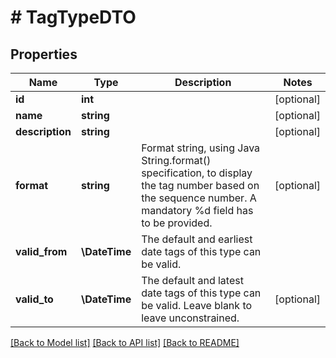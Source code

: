 # # TagTypeDTO

## Properties

Name | Type | Description | Notes
------------ | ------------- | ------------- | -------------
**id** | **int** |  | [optional]
**name** | **string** |  | [optional]
**description** | **string** |  | [optional]
**format** | **string** | Format string, using Java String.format() specification, to display the tag number based on the sequence number. A mandatory %d field has to be provided. | [optional]
**valid_from** | **\DateTime** | The default and earliest date tags of this type can be valid. |
**valid_to** | **\DateTime** | The default and latest date tags of this type can be valid. Leave blank to leave unconstrained. | [optional]

[[Back to Model list]](../../README.md#models) [[Back to API list]](../../README.md#endpoints) [[Back to README]](../../README.md)
